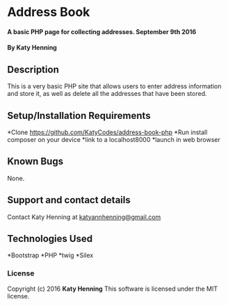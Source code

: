 # Address Book

#### A basic PHP page for collecting addresses. September 9th 2016

#### By Katy Henning

## Description

This is a very basic PHP site that allows users to enter address information and store it, as well as delete all the addresses that have been stored.

## Setup/Installation Requirements
*Clone https://github.com/KatyCodes/address-book-php
*Run install composer on your device
*link to a localhost8000
*launch in web browser

## Known Bugs

None.

## Support and contact details

Contact Katy Henning at katyannhenning@gmail.com

## Technologies Used

*Bootstrap
*PHP
*twig
*Silex

### License


Copyright (c) 2016 **Katy Henning**
This software is licensed under the MIT license.
